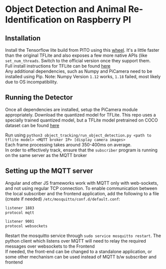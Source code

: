 # Object Detection and Animal Re-Identification on Raspberry PI

## Installation
Install the Tensorflow lite build from PITO using this [wheel](https://github.com/PINTO0309/TensorflowLite-bin/raw/master/1.15.0/tflite_runtime-1.15.0-cp35-cp35m-linux_armv7l.whl). It's a little faster than the original TFLite and also exposes a few more native APIs (like `set_num_threads`. Switch to the official version once they support them.<br>
Full install instructions for TFLite can be found [here](https://github.com/PINTO0309/TensorflowLite-bin#tensorflowlite-bin) <br>
Any additional dependencies, such as Numpy and PiCamera need to be installed using Pip. Note: Numpy Version `1.12` works, `1.18` failed, most likely due to OS incompatibility. <br>

## Running the Detector
Once all dependencies are installed, setup the PiCamera module appropriately. Download the quantized model for TFLite. This repo uses a specially trained quantized model, but a TFLite model pretrained on COCO dataset can be found [here](https://storage.googleapis.com/download.tensorflow.org/models/tflite/coco_ssd_mobilenet_v1_1.0_quant_2018_06_29.zip) <br>

Run using `python3 object_tracking/run_object_detection.py <path to tflite model> <MQTT broker IP> [display camera images>` <br>
Each frame processing takes around 350-400ms on average. <br>
In order to effectively track, ensure that the `subscriber` program is running on the same server as the MQTT broker <br>

## Setting up the MQTT server
Angular and other JS frameworks work with MQTT only with web-sockets, and not using regular TCP connection. To enable communication between the local subscriber and the frontend application, add the following to a file (create if needed) `/etc/mosquitto/conf.d/default.conf`: <br>
```bash
listener 1883
protocol mqtt

listener 9001
protocol websockets
```

Restart the mosquitto service through `sudo service mosquitto restart`. The python client which listens over MQTT will need to relay the required messages over websockets to the Frontend <br>
If needed, the front-end can be changed to a standalone application, or some other mechanism can be used instead of MQTT b/w subscriber and frontend <br>
